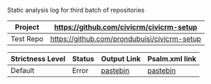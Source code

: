 Static analysis log for third batch of repositories

| Project |https://github.com/civicrm/civicrm-setup | 
|---|---|
| Test Repo |https://github.com/prondubuisi/civicrm-setup | 

| Strictness Level |  Status | Output Link | Psalm.xml link |
|---|---|---|---|
| Default | Error  | [pastebin](https://pastebin.com/5P4B6q1f) | [pastebin](https://pastebin.com/r95yX3y3) |
